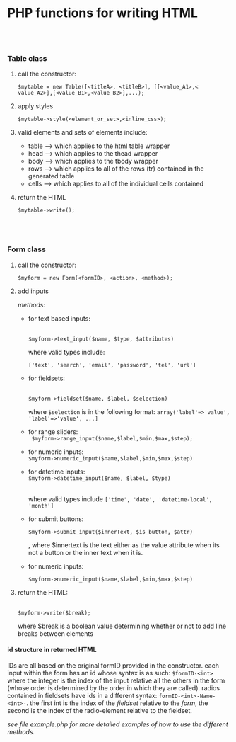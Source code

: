 <h1>PHP functions for writing HTML</h1>
<br><br>
<div>
<h3>Table class</h3>
<ol>
<li>
  <p>call the constructor: </p>
  <code>$mytable = new Table([&lt;titleA&gt;, &lt;titleB&gt;], [[&lt;value_A1&gt;,&lt; value_A2&gt;],[&lt;value_B1&gt;,&lt;value_B2&gt;],...);</code>
</li>
<li>
  <p>apply styles</p>
  <code>$mytable->style(&lt;element_or_set&gt;,&lt;inline_css&gt;);</code>
</li>
<li>
  <p>valid elements and sets of elements include:</p>
  <ul>
    <li>table --&gt; which applies to the html table wrapper</li>
    <li>head --&gt; which applies to the thead wrapper</li>
    <li>body --&gt; which applies to the tbody wrapper</li>
    <li>rows --&gt; which applies to all of the rows (tr) contained in the generated table</li>
    <li>cells --&gt; which applies to all of the individual cells contained </li>
  </ul>
</li>
<li>
  <p>return the HTML</p>
  <code>$mytable->write();</code>
</li>
</ol><br><br>
<h3>Form class</h3>
<ol>
<li>
  <p>call the constructor: </p>
  <code>$myform = new Form(&lt;formID&gt;, &lt;action&gt;, &lt;method&gt;);</code>
</li>
<li>
  <p>add inputs</p>
  <em>methods:</em>
  <ul>
    <li><p>for text based inputs: </p><br><code>$myform-&gt;text_input($name, $type, $attributes)</code> <p>where valid types include: </p> <code>['text', 'search', 'email', 'password', 'tel', 'url']</code></li>
    <li><p>for fieldsets: </p><br> <code>$myform-&gt;fieldset($name, $label, $selection)</code> <p>where <code>$selection</code> is in the following format: <code>array('label'=>'value', 'label'=>'value', ...]</code></p></li>
    <li><p>for range sliders:<br> <code> $myform-&gt;range_input($name,$label,$min,$max,$step);</code></p></li>
    <li><p>for numeric inputs:<br> <code>$myform-&gt;numeric_input($name,$label,$min,$max,$step)</code></p></li>
    <li><p>for datetime inputs:<br> <code>$myform->datetime_input($name, $label, $type)</code></p><br> where valid types include <code>['time', 'date', 'datetime-local', 'month']</code></li>
    <li><p>for submit buttons:</p> <code>$myform->submit_input($innerText, $is_button, $attr)</code><p>, where $innertext is the text either as the value attribute when its not a button or the inner text when it is.</p></li>
    <li><p>for numeric inputs:</p> <code>$myform-&gt;numeric_input($name,$label,$min,$max,$step)</code></li>
  </ul>
</li>
<li>
  <p>return the HTML:</p><br>
  <code>$myform->write($break);</code><br><p>where $break is a boolean value determining whether or not to add line breaks between elements</p>
</li>
</ol>
<h4>id structure in returned HTML</h4>
<p>IDs are all based on the original formID provided in the constructor. each input within the form has an id whose syntax is as such: <code>$formID-&lt;int&gt; </code> where the integer is the index of the input relative all the others in the form (whose order is determined by the order in which they are called). radios contained in fieldsets have ids in a different syntax: <code>formID-&lt;int&gt;-Name-&lt;int&gt;-</code>. the first int is the index of the <em>fieldset</em> relative to the <em>form</em>, the second is the index of the radio-element relative to the fieldset.</p>
  
<em>see file example.php for more detailed examples of how to use the different methods.</em>
</div>
